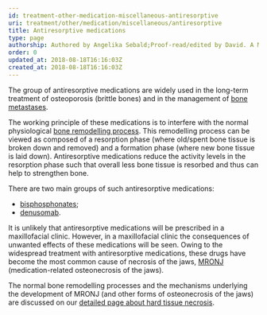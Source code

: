```yaml
---
id: treatment-other-medication-miscellaneous-antiresorptive
uri: treatment/other/medication/miscellaneous/antiresorptive
title: Antiresorptive medications
type: page
authorship: Authored by Angelika Sebald;Proof-read/edited by David. A Mitchell
order: 0
updated_at: 2018-08-18T16:16:03Z
created_at: 2018-08-18T16:16:03Z
---
```


<p>The group of antiresorptive medications are widely used in the
    long-term treatment of osteoporosis (brittle bones) and in
    the management of <a href="/diagnosis/a-z/tumour/metastases">bone metastases</a>.</p>
<p>The working principle of these medications is to interfere with
    the normal physiological <a href="/diagnosis/a-z/necrosis/hard/detailed">bone remodelling process</a>.
    This remodelling process can be viewed as composed of a resorption
    phase (where old/spent bone tissue is broken down and removed)
    and a formation phase (where new bone tissue is laid down).
    Antiresorptive medications reduce the activity levels in
    the resorption phase such that overall less bone tissue is
    resorbed and thus can help to strengthen bone.</p>
<p>There are two main groups of such antiresorptive medications:</p>
<ul>
    <li><a href="/treatment/other/medication/miscellaneous/bisphosphonates">bisphosphonates</a>;</li>
    <li><a href="/treatment/other/medication/miscellaneous/denusomab">denusomab</a>.</li>
</ul>
<p>It is unlikely that antiresorptive medications will be prescribed
    in a maxillofacial clinic. However, in a maxillofacial clinic
    the consequences of unwanted effects of these medications
    will be seen. Owing to the widespread treatment with antiresorptive
    medications, these drugs have become the most common cause
    of necrosis of the jaws, <a href="/diagnosis/a-z/necrosis/hard/detailed">MRONJ</a>    (medication-related osteonecrosis of the jaws).</p>
<aside>
    <p>The normal bone remodelling processes and the mechanisms
        underlying the development of MRONJ (and other forms
        of osteonecrosis of the jaws) are discussed on our
        <a href="/diagnosis/a-z/necrosis/hard/detailed">detailed page about hard tissue necrosis</a>.</p>
</aside>
